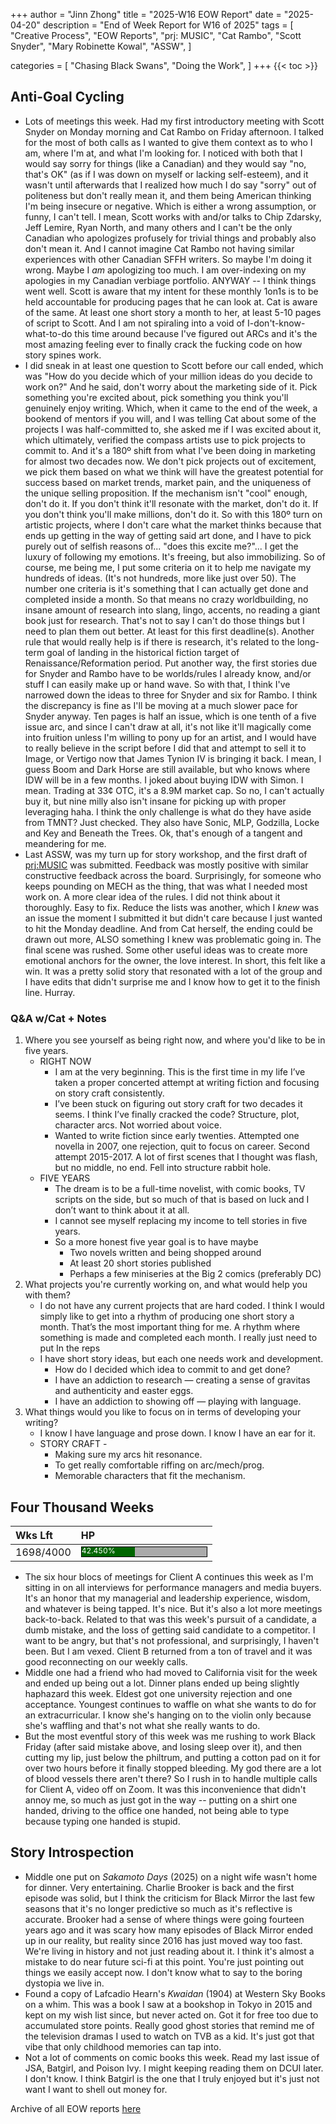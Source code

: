 +++
author = "Jinn Zhong"
title = "2025-W16 EOW Report"
date = "2025-04-20"
description = "End of Week Report for W16 of 2025"
tags = [
 "Creative Process",
 "EOW Reports",
 "prj: MUSIC",
 "Cat Rambo",
 "Scott Snyder",
 "Mary Robinette Kowal",
 "ASSW",
 ]

categories = [
 "Chasing Black Swans",
 "Doing the Work",
]
+++
{{< toc >}}

## Anti-Goal Cycling

* Lots of meetings this week. Had my first introductory meeting with Scott Snyder on Monday morning and Cat Rambo on Friday afternoon. I talked for the most of both calls as I wanted to give them context as to who I am, where I'm at, and what I'm looking for. I noticed with both that I would say sorry for things (like a Canadian) and they would say "no, that's OK" (as if I was down on myself or lacking self-esteem), and it wasn't until afterwards that I realized how much I do say "sorry" out of politeness but don't really mean it, and them being American thinking I'm being insecure or negative. Which is either a wrong assumption, or funny, I can't tell. I mean, Scott works with and/or talks to Chip Zdarsky, Jeff Lemire, Ryan North, and many others and I can't be the only Canadian who apologizes profusely for trivial things and probably also don't mean it. And I cannot imagine Cat Rambo not having similar experiences with other Canadian SFFH writers. So maybe I'm doing it wrong. Maybe I _am_ apologizing too much. I am over-indexing on my apologies in my Canadian verbiage portfolio. ANYWAY -- I think things went well. Scott is aware that my intent for these monthly 1on1s is to be held accountable for producing pages that he can look at. Cat is aware of the same. At least one short story a month to her, at least 5-10 pages of script to Scott. And I am not spiraling into a void of I-don't-know-what-to-do this time around because I've figured out ARCs and it's the most amazing feeling ever to finally crack the fucking code on how story spines work. 
* I did sneak in at least one question to Scott before our call ended, which was "How do you decide which of your million ideas do you decide to work on?" And he said, don't worry about the marketing side of it. Pick something you're excited about, pick something you think you'll genuinely enjoy writing. Which, when it came to the end of the week, a bookend of mentors if you will, and I was telling Cat about some of the projects I was half-committed to, she asked me if I was excited about it, which ultimately, verified the compass artists use to pick projects to commit to. And it's a 180º shift from what I've been doing in marketing for almost two decades now. We don't pick projects out of excitement, we pick them based on what we think will have the greatest potential for success based on market trends, market pain, and the uniqueness of the unique selling proposition. If the mechanism isn't "cool" enough, don't do it. If you don't think it'll resonate with the market, don't do it. If you don't think you'll make millions, don't do it. So with this 180º turn on artistic projects, where I don't care what the market thinks because that ends up getting in the way of getting said art done, and I have to pick purely out of selfish reasons of... "does this excite me?"... I get the luxury of following my emotions. It's freeing, but also immobilizing. So of course, me being me, I put some criteria on it to help me navigate my hundreds of ideas. (It's not hundreds, more like just over 50). The number one criteria is it's something that I can actually get done and completed inside a month. So that means no crazy worldbuilding, no insane amount of research into slang, lingo, accents, no reading a giant book just for research. That's not to say I can't do those things but I need to plan them out better. At least for this first deadline(s). Another rule that would really help is if there is research, it's related to the long-term goal of landing in the historical fiction target of Renaissance/Reformation period. Put another way, the first stories due for Snyder and Rambo have to be worlds/rules I already know, and/or stuff I can easily make up or hand wave. So with that, I think I've narrowed  down the ideas to three for Snyder and six for Rambo. I think the discrepancy is fine as I'll be moving at a much slower pace for Snyder anyway. Ten pages is half an issue, which is one tenth of a five issue arc, and since I can't draw at all, it's not like it'll magically come into fruition unless I'm willing to pony up for an artist, and I would have to really believe in the script before I did that and attempt to sell it to Image, or Vertigo now that James Tynion IV is bringing it back. I mean, I guess Boom and Dark Horse are still available, but who knows where IDW will be in a few months. I joked about buying IDW with Simon. I mean. Trading at 33¢ OTC, it's a 8.9M market cap. So no, I can't actually buy it, but nine milly also isn't insane for picking up with proper leveraging haha. I think the only challenge is what do they have aside from TMNT? Just checked. They also have Sonic, MLP, Godzilla, Locke and Key and Beneath the Trees. Ok, that's enough of a tangent and meandering for me.
* Last ASSW, was my turn up for story workshop, and the first draft of [prj:MUSIC](https://journal.jinnzhong.com/tags/prj-music/)	 was submitted. Feedback was mostly positive with similar constructive feedback across the board. Surprisingly, for someone who keeps pounding on MECH as the thing, that was what I needed most work on. A more clear idea of the rules. I did not think about it thoroughly. Easy to fix. Reduce the lists was another, which I _knew_ was an issue the moment I submitted it but didn't care because I just wanted to hit the Monday deadline. And from Cat herself, the ending could be drawn out more, ALSO something I knew was problematic going in. The final scene was rushed. Some other useful ideas was to create more emotional anchors for the owner, the love interest. In short, this felt like a win. It was a pretty solid story that resonated with a lot of the group and I have edits that didn't surprise me and I know how to get it to the finish line. Hurray.

### Q&A w/Cat + Notes

1. Where you see yourself as being right now, and where you'd like to be in five years.
    * RIGHT NOW
        * I am at the very beginning. This is the first time in my life I’ve taken a proper concerted attempt at writing fiction and focusing on story craft consistently.
        * I’ve been stuck on figuring out story craft for two decades it seems. I think I’ve finally cracked the code? Structure, plot, character arcs. Not worried about voice.
        * Wanted to write fiction since early twenties. Attempted one novella in 2007, one rejection, quit to focus on career. Second attempt 2015-2017. A lot of first scenes that I thought was flash, but no middle, no end. Fell into structure rabbit hole.
    * FIVE YEARS
        * The dream is to be a full-time novelist, with comic books, TV scripts on the side, but so much of that is based on luck and I don’t want to think about it at all.
        * I cannot see myself replacing my income to tell stories in five years.
        * So a more honest five year goal is to have maybe 
            * Two novels written and being shopped around 
            * At least 20 short stories published
            * Perhaps a few miniseries at the Big 2 comics (preferably DC)
2. What projects you're currently working on, and what would help you with them?
    * I do not have any current projects that are hard coded. I think I would simply like to get into a rhythm of producing one short story a month. That’s the most important thing for me. A rhythm where something is made and completed each month. I really just need to put In the reps
    * I have short story ideas, but each one needs work and development.
        * How do I decided which idea to commit to and get done?
        * I have an addiction to research — creating a sense of gravitas and authenticity and easter eggs.
        * I have an addiction to showing off — playing with language.
3. What things would you like to focus on in terms of developing your writing?
    * I know I have language and prose down. I know I have an ear for it.
    * STORY CRAFT - 
        * Making sure my arcs hit resonance.
        * To get really comfortable riffing on arc/mech/prog.
        * Memorable characters that fit the mechanism.

## Four Thousand Weeks

| Wks Lft | HP |
| :--- | :--- |
| 1698/4000 | <div style="width:200px;height:15px;background:#AAAAAA;border:1.3px solid #000000;"><div style="width:42.450%;height:15px;background:#006600;font-size:12px; color:white; line-height:12px;">42.450%</div></div> |

* The six hour blocs of meetings for Client A continues this week as I'm sitting in on all interviews for performance managers and media buyers. It's an honor that my managerial and leadership experience, wisdom, and whatever is being tapped. It's nice. But it's also a lot more meetings back-to-back. Related to that was this week's pursuit of a candidate, a dumb mistake, and the loss of getting said candidate to a competitor. I want to be angry, but that's not professional, and surprisingly, I haven't been. But I am vexed. Client B returned from a ton of travel and it was good reconnecting on our weekly calls.
* Middle one had a friend who had moved to California visit for the week and ended up being out a lot. Dinner plans ended up being slightly haphazard this week. Eldest got one university rejection and one acceptance. Youngest continues to waffle on what she wants to do for an extracurricular. I know she's hanging on to the violin only because she's waffling and that's not what she really wants to do.
* But the most eventful story of this week was me rushing to work Black Friday (after said mistake above, and losing sleep over it), and then cutting my lip, just below the philtrum, and putting a cotton pad on it for over two hours before it finally stopped bleeding. My god there are a lot of blood vessels there aren't there? So I rush in to handle multiple calls for Client A, video off on Zoom. It was this inconvenience that didn't annoy me, so much as just got in the way -- putting on a shirt one handed, driving to the office one handed, not being able to type because typing one handed is stupid.



## Story Introspection
* Middle one put on _Sakamoto Days_ (2025) on a night wife wasn't home for dinner. Very entertaining. Charlie Brooker is back and the first episode was solid, but I think the criticism for Black Mirror the last few seasons that it's no longer predictive so much as it's reflective is accurate. Brooker had a sense of where things were going fourteen years ago and it was scary how many episodes of Black Mirror ended up in our reality, but reality since 2016 has just moved way too fast. We're living in history and not just reading about it. I think it's almost a mistake to do near future sci-fi at this point. You're just pointing out things we easily accept now. I don't know what to say to the boring dystopia we live in. 
* Found a copy of Lafcadio Hearn's _Kwaidan_ (1904) at Western Sky Books on a whim. This was a book I saw at a bookshop in Tokyo in 2015 and kept on my wish list since, but never acted on. Got it for free too due to accumulated store points. Really good ghost stories that remind me of the television dramas I used to watch on TVB as a kid. It's just got that vibe that only childhood memories can tap into.
* Not a lot of comments on comic books this week. Read my last issue of JSA, Batgirl, and Poison Ivy. I might keeping reading them on DCUI later. I don't know. I think Batgirl is the one that I truly enjoyed but it's just not want I want to shell out money for. 



Archive of all EOW reports [here](https://journal.jinnzhong.com/tags/eow-reports)
